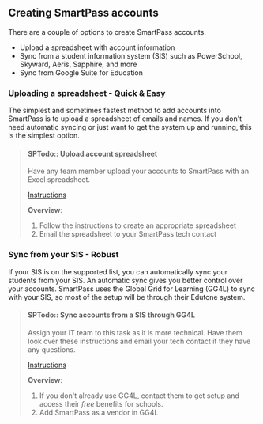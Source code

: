 ## Creating SmartPass accounts
There are a couple of options to create SmartPass accounts.
- Upload a spreadsheet with account information
- Sync from a student information system (SIS) such as PowerSchool, Skyward, Aeris, Sapphire, and more
- Sync from Google Suite for Education

### Uploading a spreadsheet - Quick & Easy
The simplest and sometimes fastest method to add accounts into SmartPass is to upload a spreadsheet of emails and
names. If you don't need automatic syncing or just want to get the system up and running, this is the simplest option.

> #### SPTodo:: Upload account spreadsheet
> Have any team member upload your accounts to SmartPass with an Excel spreadsheet.
>
> [Instructions](instructions/account_spreadsheet.md)
>
> **Overview**:
>   1. Follow the instructions to create an appropriate spreadsheet
>   2. Email the spreadsheet to your SmartPass tech contact

### Sync from your SIS - Robust
If your SIS is on the supported list, you can automatically sync your students from your SIS. An automatic sync gives
you better control over your accounts. SmartPass uses the Global Grid for Learning (GG4L) to sync with your SIS, so most
of the setup will be through their Edutone system. 

> #### SPTodo:: Sync accounts from a SIS through GG4L
> Assign your IT team to this task as it is more technical. Have them look over these instructions and email your tech
> contact if they have any questions.
> 
> [Instructions](instructions/gg4l.md)
> 
> **Overview**:
>   1. If you don't already use GG4L, contact them to get setup and access their *free* benefits for schools.
>   2. Add SmartPass as a vendor in GG4L

<!-- **Steps:**
1. First, have your technical team send us an email with the subject ```Requesting Onboarding Link``` to
   support@smartpass.app. We will send them some technical information on how to authorize SmartPass and connect us to
   your Google Suite for Education.

2. In cooperation with your tech team, we will use the appropriate organizational units in Google Suite to sync your
   accounts automatically.


> **Admin SPTodo**: Send these instructions to your technical team -->

